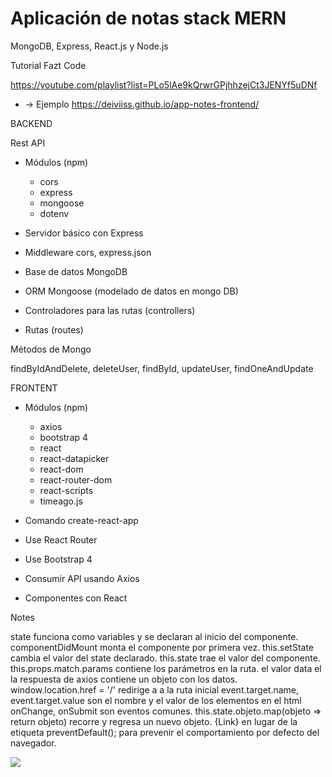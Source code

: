 # Aplicación de notas stack MERN

MongoDB, Express, React.js y Node.js

Tutorial Fazt Code

https://youtube.com/playlist?list=PLo5lAe9kQrwrGPjhhzejCt3JENYf5uDNf

- -> Ejemplo https://deiviiss.github.io/app-notes-frontend/

BACKEND

Rest API

- Módulos (npm)
	- cors
	- express
	- mongoose
	- dotenv

- Servidor básico con Express
- Middleware cors, express.json
- Base de datos  MongoDB
- ORM  Mongoose (modelado de datos en mongo DB)
- Controladores para las rutas (controllers)
- Rutas (routes)

Métodos de Mongo

findByIdAndDelete, deleteUser, findById, updateUser, findOneAndUpdate

FRONTENT

- Módulos (npm)
	- axios
	- bootstrap 4
	- react
	- react-datapicker
	- react-dom
	- react-router-dom
	- react-scripts
	- timeago.js

- Comando create-react-app
- Use React Router
- Use Bootstrap 4
- Consumir API usando Axios
- Componentes con React

Notes

state funciona como variables y se declaran al inicio del componente.
componentDidMount monta el componente por primera vez.
this.setState cambia el valor del state declarado.
this.state trae el valor del componente.
this.props.match.params contiene los parámetros en la ruta.
el valor data el la respuesta de axios contiene un objeto con los datos.
window.location.href = '/' redirige a a la ruta inicial
event.target.name, event.target.value son el nombre y el valor de los elementos en el html
onChange, onSubmit son eventos comunes.
this.state.objeto.map(objeto => return objeto) recorre y regresa un nuevo objeto.
{Link} en lugar de la etiqueta <a><a/>
preventDefault(); para prevenir el comportamiento por defecto del navegador.

![](https://repository-images.githubusercontent.com/419692762/5d997e08-1a97-4bb4-a084-7be555976701)
